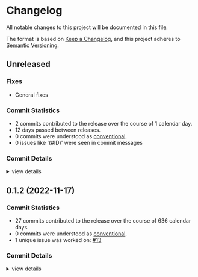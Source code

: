 # Changelog

All notable changes to this project will be documented in this file.

The format is based on [Keep a Changelog](https://keepachangelog.com/en/1.0.0/),
and this project adheres to [Semantic Versioning](https://semver.org/spec/v2.0.0.html).

## Unreleased

### Fixes

- General fixes

### Commit Statistics

<csr-read-only-do-not-edit/>

 - 2 commits contributed to the release over the course of 1 calendar day.
 - 12 days passed between releases.
 - 0 commits were understood as [conventional](https://www.conventionalcommits.org).
 - 0 issues like '(#ID)' were seen in commit messages

### Commit Details

<csr-read-only-do-not-edit/>

<details><summary>view details</summary>

 * **Uncategorized**
    - Release kll-macros v0.1.2, kll-core v0.1.6, kiibohd-hid-io v0.1.3 ([`cf9ad2e`](https://github.com/kiibohd/kiibohd-core/commit/cf9ad2ec744f0452856a1c778031665fe38c0e45))
    - Update GitHub Actions (deny, pants, udeps) ([`b6ec165`](https://github.com/kiibohd/kiibohd-core/commit/b6ec165d19153d8acaffb8ff4ae8504fcfe7e40c))
</details>

## 0.1.2 (2022-11-17)

### Commit Statistics

<csr-read-only-do-not-edit/>

 - 27 commits contributed to the release over the course of 636 calendar days.
 - 0 commits were understood as [conventional](https://www.conventionalcommits.org).
 - 1 unique issue was worked on: [#13](https://github.com/kiibohd/kiibohd-core/issues/13)

### Commit Details

<csr-read-only-do-not-edit/>

<details><summary>view details</summary>

 * **[#13](https://github.com/kiibohd/kiibohd-core/issues/13)**
    - Add keywords and categories to all the Cargo.toml (and fix a few typos) ([`4553cb4`](https://github.com/kiibohd/kiibohd-core/commit/4553cb456ab7df2e2874f03e385166e062787375))
 * **Uncategorized**
    - Release is31fl3743b v0.1.2, kll-hid v0.1.2, kll-macros v0.1.1, kll-core v0.1.5, kiibohd-hall-effect v0.1.2, kiibohd-keyscanning v0.1.2, kiibohd-hall-effect-keyscanning v0.1.2, kiibohd-hid-io v0.1.2, kiibohd-usb v0.1.3 ([`5a574aa`](https://github.com/kiibohd/kiibohd-core/commit/5a574aa1da0321613614c4d7f6f285fe149af409))
    - Fix changelogs ([`33ef4a3`](https://github.com/kiibohd/kiibohd-core/commit/33ef4a3f4fded7a8dd1f00510291f4075711186f))
    - Initial CHANGELOG.md ([`04edeeb`](https://github.com/kiibohd/kiibohd-core/commit/04edeebcb78d924d4b139b56c0b513633f7f95cc))
    - Add better debbuing for i331fl3743b crate ([`6416b1c`](https://github.com/kiibohd/kiibohd-core/commit/6416b1cf07440184ba088a077f59a7414a7fb8eb))
    - Simplifying log crate ([`5a8f450`](https://github.com/kiibohd/kiibohd-core/commit/5a8f4505c68c681b773e8cf6e96a62eeaef2c4d3))
    - Update defmt configurations ([`58c3aac`](https://github.com/kiibohd/kiibohd-core/commit/58c3aac6996ba72a24c12910e7875ecd2f6be969))
    - More clippy fixes ([`528672a`](https://github.com/kiibohd/kiibohd-core/commit/528672a0f7f255eb95cda7fd5423cfc553fa959e))
    - Increment patch ([`cc4f15f`](https://github.com/kiibohd/kiibohd-core/commit/cc4f15f18096cf75947204eab219c19f3dcaed18))
    - Update README.md ([`aeacfb2`](https://github.com/kiibohd/kiibohd-core/commit/aeacfb274fe2b57d410aa63c594af047edccf3f7))
    - Add kll-core support to kiibohd-hall-effect-keyscanning ([`d0a5c83`](https://github.com/kiibohd/kiibohd-core/commit/d0a5c8376f3b17bf3e3418e5466d095295d5137f))
    - Adding no-std keywords ([`59254c5`](https://github.com/kiibohd/kiibohd-core/commit/59254c5018132cb379790e6e0df6dc02f75b7c0f))
    - Updating Cargo.toml files to publish initial crates ([`e18dafb`](https://github.com/kiibohd/kiibohd-core/commit/e18dafb3802406146f6f70b522418d1139cec09c))
    - Resolve no_std compilation issues due to log ([`6f7df7c`](https://github.com/kiibohd/kiibohd-core/commit/6f7df7c1e830dec3d2138055c6c447054aba753e))
    - Fixing power of 2 issues with heapless::Vec ([`8cce7c2`](https://github.com/kiibohd/kiibohd-core/commit/8cce7c29199561a1051c42a9c195fa577a335ee6))
    - Updating to defmt 0.3 ([`831f49e`](https://github.com/kiibohd/kiibohd-core/commit/831f49e1e4d8a3026417544604208a1b4a8243a1))
    - Upating to 2021 edition ([`ea8ed92`](https://github.com/kiibohd/kiibohd-core/commit/ea8ed9259590c31456b11eba01abdd4a8138bf32))
    - Fixing cargo fmt typo ([`0f8f032`](https://github.com/kiibohd/kiibohd-core/commit/0f8f032216a3c4294a920b092114ed56b6cde764))
    - Adding basic kiibohd-hall-effect-keyscanning crate ([`78607a0`](https://github.com/kiibohd/kiibohd-core/commit/78607a0b7e3c5f1d2f915eb18f47d77ca207fa93))
    - Upgrading to heapless 0.7 ([`167a127`](https://github.com/kiibohd/kiibohd-core/commit/167a127642ef371d6d9d9a644a3f63816a408f14))
    - Updates to kiibohd-log and kiibohd-usb ([`231fccb`](https://github.com/kiibohd/kiibohd-core/commit/231fccb8df2732bdfab30ed92faa956ec1ecfe17))
    - Updating license to MIT+Apache 2.0 ([`1497fd7`](https://github.com/kiibohd/kiibohd-core/commit/1497fd7d369e16f6f4cc7590e903661c5bc47026))
    - Updating to use two separate analysis modes ([`a72fc64`](https://github.com/kiibohd/kiibohd-core/commit/a72fc64b56cd7547e0ccbd994e92f40c550447d6))
    - Adding two run modes: Calibration and Normal ([`a2e1478`](https://github.com/kiibohd/kiibohd-core/commit/a2e1478d475afd982ad92428850c82e4e9d7d6f8))
    - Adding missing DeviceVersion field ([`86747b4`](https://github.com/kiibohd/kiibohd-core/commit/86747b4d242a8cec51217516eb1b8d65bc8befc3))
    - Finished adding basic kiibohd-hall-effect unit tests ([`ffe1cc2`](https://github.com/kiibohd/kiibohd-core/commit/ffe1cc230e259c1e7f8b240985395a6d72076cda))
    - Moving hid-io-kiibohd and initial version of kiibohd-hall-effect ([`d1a109a`](https://github.com/kiibohd/kiibohd-core/commit/d1a109afca0a84cf6943b3234db917c1862ba571))
</details>

